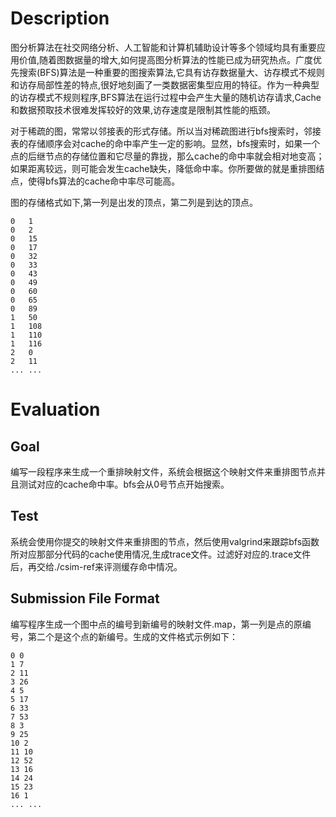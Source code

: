 # Description
图分析算法在社交网络分析、人工智能和计算机辅助设计等多个领域均具有重要应用价值,随着图数据量的增大,如何提高图分析算法的性能已成为研究热点。广度优先搜索(BFS)算法是一种重要的图搜索算法,它具有访存数据量大、访存模式不规则和访存局部性差的特点,很好地刻画了一类数据密集型应用的特征。作为一种典型的访存模式不规则程序,BFS算法在运行过程中会产生大量的随机访存请求,Cache和数据预取技术很难发挥较好的效果,访存速度是限制其性能的瓶颈。

对于稀疏的图，常常以邻接表的形式存储。所以当对稀疏图进行bfs搜索时，邻接表的存储顺序会对cache的命中率产生一定的影响。显然，bfs搜索时，如果一个点的后继节点的存储位置和它尽量的靠拢，那么cache的命中率就会相对地变高；如果距离较远，则可能会发生cache缺失，降低命中率。你所要做的就是重排图结点，使得bfs算法的cache命中率尽可能高。

图的存储格式如下,第一列是出发的顶点，第二列是到达的顶点。

```
0	1
0	2
0	15
0	17
0	32
0	33
0	43
0	49
0	60
0	65
0	89
1	50
1	108
1	110
1	116
2	0
2	11
... ...
```


# Evaluation
## Goal
编写一段程序来生成一个重排映射文件，系统会根据这个映射文件来重排图节点并且测试对应的cache命中率。bfs会从0号节点开始搜索。

## Test
系统会使用你提交的映射文件来重排图的节点，然后使用valgrind来跟踪bfs函数所对应那部分代码的cache使用情况,生成trace文件。过滤好对应的.trace文件后，再交给./csim-ref来评测缓存命中情况。

## Submission File Format
编写程序生成一个图中点的编号到新编号的映射文件.map，第一列是点的原编号，第二个是这个点的新编号。生成的文件格式示例如下：
```
0 0
1 7
2 11
3 26
4 5
5 17
6 33
7 53
8 3
9 25
10 2
11 10
12 52
13 16
14 24
15 23
16 1
... ...
```